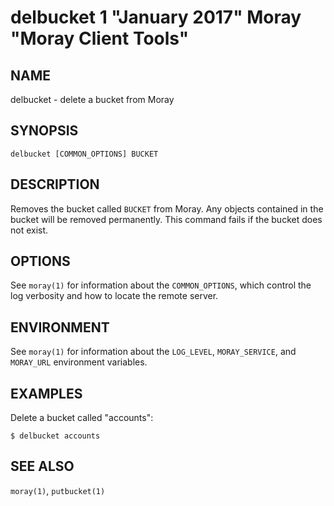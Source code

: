 # delbucket 1 "January 2017" Moray "Moray Client Tools"

## NAME

delbucket - delete a bucket from Moray

## SYNOPSIS

`delbucket [COMMON_OPTIONS] BUCKET`

## DESCRIPTION

Removes the bucket called `BUCKET` from Moray.  Any objects contained in the
bucket will be removed permanently.  This command fails if the bucket does not
exist.

## OPTIONS

See `moray(1)` for information about the `COMMON_OPTIONS`, which control
the log verbosity and how to locate the remote server.

## ENVIRONMENT

See `moray(1)` for information about the `LOG_LEVEL`, `MORAY_SERVICE`, and
`MORAY_URL` environment variables.

## EXAMPLES

Delete a bucket called "accounts":

    $ delbucket accounts

## SEE ALSO

`moray(1)`, `putbucket(1)`
